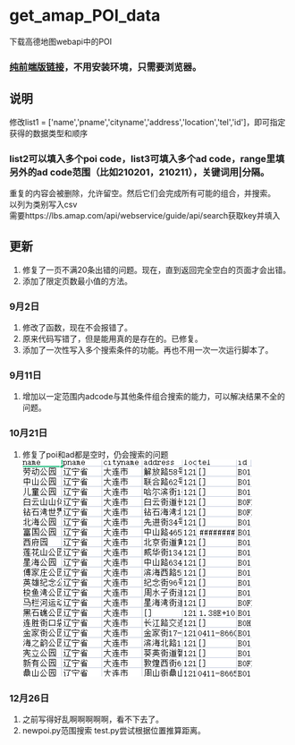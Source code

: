 # get_amap_POI_data
下载高德地图webapi中的POI<br>
### <a href="https://github.com/rtyfghvbnlndl/get_amap_poi_plus">纯前端版链接</a>，不用安装环境，只需要浏览器。
## 说明
修改list1 = ['name','pname','cityname','address','location','tel','id']，即可指定获得的数据类型和顺序<br>
### list2可以填入多个poi code，list3可填入多个ad code，range里填另外的ad code范围（比如210201，210211），关键词用|分隔。
重复的内容会被删除，允许留空。然后它们会完成所有可能的组合，并搜索。<br>
以列为类别写入csv<br>
需要https://lbs.amap.com/api/webservice/guide/api/search获取key并填入<br>
## 更新
1. 修复了一页不满20条出错的问题。现在，直到返回完全空白的页面才会出错。
2. 添加了限定页数最小值的方法。
### 9月2日
1. 修改了函数，现在不会报错了。
2. 原来代码写错了，但是能用真的是存在的。已修复。
3. 添加了一次性写入多个搜索条件的功能。再也不用一次一次运行脚本了。
### 9月11日
1. 增加以一定范围内adcode与其他条件组合搜索的能力，可以解决结果不全的问题。
### 10月21日
1. 修复了poi和ad都是空时，仍会搜索的问题<br>
![image](1.png)
### 12月26日
1. 之前写得好乱啊啊啊啊啊，看不下去了。
2. newpoi.py范围搜索 test.py尝试根据位置推算距离。